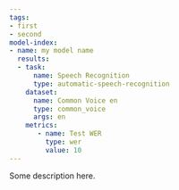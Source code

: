 ```yaml
---
tags:
- first
- second
model-index:
- name: my model name
  results:
  - task:
      name: Speech Recognition
      type: automatic-speech-recognition
    dataset:
      name: Common Voice en
      type: common_voice
      args: en
    metrics:
       - name: Test WER
         type: wer
         value: 10
---
```


Some description here. 

